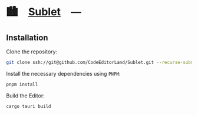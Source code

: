 # 🏙️ [Sublet] —

## Installation

Clone the repository:

```sh
git clone ssh://git@github.com/CodeEditorLand/Sublet.git --recurse-submodules --
```

Install the necessary dependencies using `PNPM`:

```sh
pnpm install
```

Build the Editor:

```sh
cargo tauri build
```

[Sublet]: https://github.com/CodeEditorLand/Sublet
